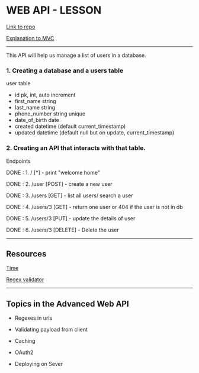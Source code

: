 # WEB API - LESSON

[ Link to repo](https://github.com/innv8/web-api)

[Explanation to MVC](https://github.com/innv8/api-introduction#lesson-2--mvc)

---

This API will help us manage a list of users in a database.

### 1. Creating a database and a users table

user table

- id pk, int, auto increment
- first_name string
- last_name string
- phone_number string unique
- date_of_birth date
- created datetime (default current_timestamp)
- updated datetime (default null but on update, current_timestamp)

### 2. Creating an API that interacts with that table.

Endpoints

DONE :  1. /            [*]         - print "welcome home" 

DONE :  2. /user        [POST]      - create a new user

DONE :  3. /users       [GET]       - list all users/ search a user

DONE :  4. /users/3     [GET]       - return one user or 404 if the user is not in db

DONE :  5. /users/3     [PUT]       - update the details of user

DONE :  6. /users/3     [DELETE]    - Delete the user



---
## Resources

[Time](https://www.digitalocean.com/community/tutorials/how-to-use-dates-and-times-in-go)

[Regex validator](https://regex101.com/)

---
## Topics in the Advanced Web API

- Regexes in urls

- Validating payload from client

- Caching

- OAuth2

- Deploying on Sever